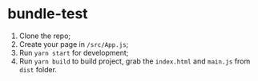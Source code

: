 # bundle-test

1. Clone the repo;
2. Create your page in `/src/App.js`;
3. Run `yarn start` for development;
4. Run `yarn build` to build project, grab the `index.html` and `main.js` from `dist` folder.
